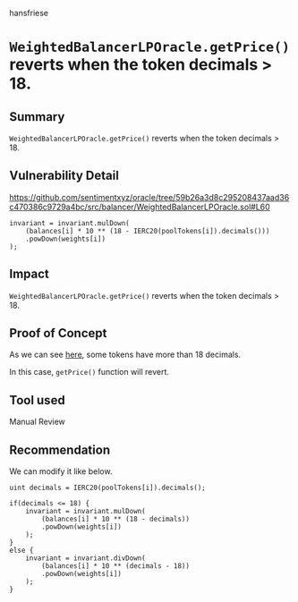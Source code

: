 hansfriese
# `WeightedBalancerLPOracle.getPrice()` reverts when the token decimals > 18.

## Summary
`WeightedBalancerLPOracle.getPrice()` reverts when the token decimals > 18.


## Vulnerability Detail
https://github.com/sentimentxyz/oracle/tree/59b26a3d8c295208437aad36c470386c9729a4bc/src/balancer/WeightedBalancerLPOracle.sol#L60

```
invariant = invariant.mulDown(
    (balances[i] * 10 ** (18 - IERC20(poolTokens[i]).decimals()))
    .powDown(weights[i])
);
```

## Impact
`WeightedBalancerLPOracle.getPrice()` reverts when the token decimals > 18.


## Proof of Concept
As we can see [here](https://github.com/d-xo/weird-erc20#high-decimals), some tokens have more than 18 decimals.

In this case, `getPrice()` function will revert.


## Tool used
Manual Review

## Recommendation
We can modify it like below.

```
uint decimals = IERC20(poolTokens[i]).decimals();

if(decimals <= 18) {
    invariant = invariant.mulDown(
        (balances[i] * 10 ** (18 - decimals))
        .powDown(weights[i])
    );
}
else {
    invariant = invariant.divDown(
        (balances[i] * 10 ** (decimals - 18))
        .powDown(weights[i])
    );
}
```